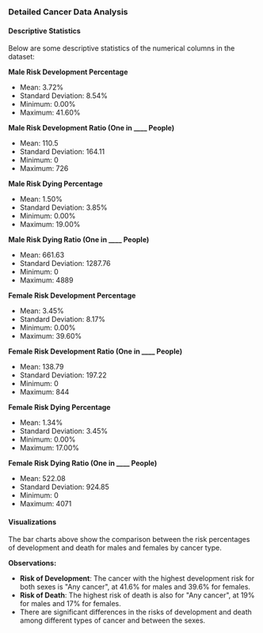 ### Detailed Cancer Data Analysis

#### Descriptive Statistics
Below are some descriptive statistics of the numerical columns in the dataset:

**Male Risk Development Percentage**
- Mean: 3.72%
- Standard Deviation: 8.54%
- Minimum: 0.00%
- Maximum: 41.60%

**Male Risk Development Ratio (One in ____ People)**
- Mean: 110.5
- Standard Deviation: 164.11
- Minimum: 0
- Maximum: 726

**Male Risk Dying Percentage**
- Mean: 1.50%
- Standard Deviation: 3.85%
- Minimum: 0.00%
- Maximum: 19.00%

**Male Risk Dying Ratio (One in ____ People)**
- Mean: 661.63
- Standard Deviation: 1287.76
- Minimum: 0
- Maximum: 4889

**Female Risk Development Percentage**
- Mean: 3.45%
- Standard Deviation: 8.17%
- Minimum: 0.00%
- Maximum: 39.60%

**Female Risk Development Ratio (One in ____ People)**
- Mean: 138.79
- Standard Deviation: 197.22
- Minimum: 0
- Maximum: 844

**Female Risk Dying Percentage**
- Mean: 1.34%
- Standard Deviation: 3.45%
- Minimum: 0.00%
- Maximum: 17.00%

**Female Risk Dying Ratio (One in ____ People)**
- Mean: 522.08
- Standard Deviation: 924.85
- Minimum: 0
- Maximum: 4071

#### Visualizations
The bar charts above show the comparison between the risk percentages of development and death for males and females by cancer type.

**Observations:**
- **Risk of Development**: The cancer with the highest development risk for both sexes is "Any cancer", at 41.6% for males and 39.6% for females.
- **Risk of Death**: The highest risk of death is also for "Any cancer", at 19% for males and 17% for females.
- There are significant differences in the risks of development and death among different types of cancer and between the sexes.
